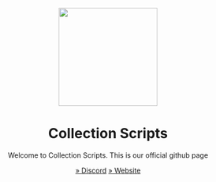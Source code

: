 <p align="center">
  <img width="200px" src="https://cdn.discordapp.com/attachments/994781987674017832/1008741229703475291/collection_nobg_cropped.png" />
 </p>
<h1 align="center">Collection Scripts</h1>
<p align="center">
Welcome to Collection Scripts. This is our official github page
</p>

<p align="center"> <a href="http://dsc.gg/collection-scripts">» Discord</a>   <a href="http://collection-scripts.com">» Website</a> </p>
